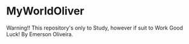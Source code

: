 # MyWorldOliver
Warning!! This repository's only to Study, however if suit to Work Good Luck! By Emerson Oliveira. 
